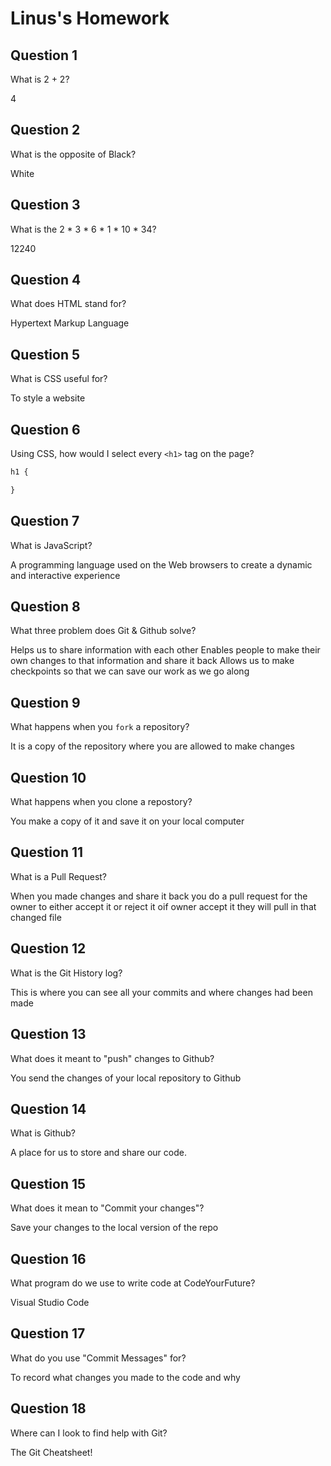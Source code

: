# Linus's Homework

## Question 1

What is 2 + 2?

4

## Question 2

What is the opposite of Black?

White

## Question 3

What is the  2 * 3 * 6 * 1 * 10 * 34?

12240

## Question 4 

What does HTML stand for?

Hypertext Markup Language

## Question 5

What is CSS useful for?

To style a website 

## Question 6

Using CSS, how would I select every `<h1>` tag on the page?

```css
h1 {

}
```

## Question 7

What is JavaScript?

A programming language used on the Web browsers to create a dynamic and interactive experience

## Question 8

What three problem does Git & Github solve?

Helps us to share information with each other
Enables people to make their own changes to that information and share it back
Allows us to make checkpoints so that we can save our work as we go along

## Question 9

What happens when you `fork` a repository?

It is a copy of the repository where you are allowed to make changes

## Question 10 

What happens when you clone a repostory?

You make a copy of it and save it on your local computer

## Question 11

What is a Pull Request?

When you made changes and share it back you do a pull request for the owner to either accept it or reject it oif owner accept it they will pull in that changed file

## Question 12

What is the Git History log?

This is where you can see all your commits and where changes had been made

## Question 13

What does it meant to "push" changes to Github?

You send the changes of your local repository to Github

## Question 14

What is Github?

A place for us to store and share our code.

## Question 15

What does it mean to "Commit your changes"?

Save your changes to the local version of the repo

## Question 16

What program do we use to write code at CodeYourFuture?

Visual Studio Code

## Question 17

What do you use "Commit Messages" for?

To record what changes you made to the code and why

## Question 18

Where can I look to find help with Git?

The Git Cheatsheet!
